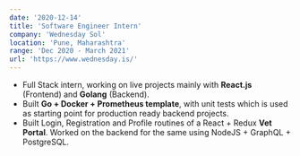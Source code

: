```yaml
---
date: '2020-12-14'
title: 'Software Engineer Intern'
company: 'Wednesday Sol'
location: 'Pune, Maharashtra'
range: 'Dec 2020 - March 2021'
url: 'https://www.wednesday.is/'
---
```


- Full Stack intern, working on live projects mainly with **React.js** (Frontend) and **Golang** (Backend).
- Built **Go + Docker + Prometheus template**, with unit tests which is used as starting point for production ready backend projects.
- Built Login, Registration and Profile routines of a React + Redux **Vet Portal**. Worked on the backend for the same using NodeJS + GraphQL + PostgreSQL.
